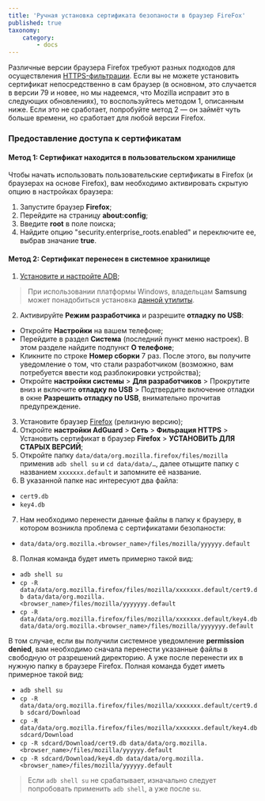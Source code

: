 ```yaml
---
title: 'Ручная установка сертификата безопаности в браузер FireFox'
published: true
taxonomy:
    category:
        - docs
---
```


Различные версии браузера Firefox требуют разных подходов для осуществления [HTTPS-фильтрации](https://kb.adguard.com/ru/general/https-filtering). Если вы не можете установить сертификат непосредственно в сам браузер (в основном, это случается в версии 79 и новее, но мы надеемся, что Mozilla исправит это в следующих обновлениях), то воспользуйтесь методом 1, описанным ниже. Если это не сработает, попробуйте метод 2 — он займёт чуть больше времени, но сработает для любой версии Firefox.

### Предоставление доступа к сертификатам

#### Метод 1: Сертификат находится в **пользовательском хранилище**

Чтобы начать использовать пользовательские сертификаты в Firefox (и браузерах на основе Firefox), вам необходимо активировать скрытую опцию в настройках браузера:

1. Запустите браузер **Firefox**;
2. Перейдите на страницу **about:config**;
3. Введите **root** в поле поиска;
4. Найдите опцию "security.enterprise_roots.enabled" и переключите ее, выбрав значание **true**.

#### Метод 2: Сертификат перенесен в **системное хранилище** 

1. [Установите и настройте ADB](https://www.xda-developers.com/install-adb-windows-macos-linux/);
> При использовании платформы Windows, владельцам **Samsung** может понадобиться установка [данной утилиты](https://developer.samsung.com/mobile/android-usb-driver.html).
2. Активируйте **Режим разработчика** и разрешите **отладку по USB**:
- Откройте **Настройки** на вашем телефоне;
- Перейдите в раздел **Система** (последний пункт меню настроек). В этом разделе найдите подпункт **О телефоне**;
- Кликните по строке **Номер сборки** 7 раз. После этого, вы получите уведомление о том, что стали разработчиком (возможно, вам потребуется ввести код разблокировки устройства);
- Откройте **настройки системы** > **Для разработчиков** > Прокрутите вниз и включите **отладку по USB** > Подтвердите включение отладки в окне **Разрешить отладку по USB**, внимательно прочитав предупреждение.
3. Установите браузер [Firefox](https://www.mozilla.org/en-US/firefox/releases/) (релизную версию);
4. Откройте **настройки AdGuard** > **Сеть** > **Фильрация HTTPS** > Установить сертификат в браузер **Firefox** > **УСТАНОВИТЬ ДЛЯ СТАРЫХ ВЕРСИЙ**;
5. Откройте папку `data/data/org.mozilla.firefox/files/mozilla` применив `adb shell su` и `cd data/data/…`, далее отыщите папку с названием `xxxxxxx.default` и запомните её название.
6. В указанной папке нас интересуют два файла:
- `cert9.db`
- `key4.db`
7. Нам необходимо перенести данные файлы в папку к браузеру, в котором возникла проблема с сертификатами безопаности: 
- `data/data/org.mozilla.<browser_name>/files/mozilla/yyyyyy.default`
8. Полная команда будет иметь примерно такой вид:
- `adb shell su`
- `cp -R data/data/org.mozilla.firefox/files/mozilla/xxxxxxx.default/cert9.db data/data/org.mozilla.<browser_name>/files/mozilla/yyyyyyy.default`
- `cp -R data/data/org.mozilla.firefox/files/mozilla/xxxxxxx.default/key4.db data/data/org.mozilla.<browser_name>/files/mozilla/yyyyyyy.default`

В том случае, если вы получили системное уведомление **permission denied**, вам необходимо сначала перенести указанные файлы в свободную от разрешений директорию. А уже после перенести их в нужную папку в браузере Firefox.
Полная команда будет иметь примерное такой вид:
- `adb shell su`
- `cp -R data/data/org.mozilla.firefox/files/mozilla/xxxxxxx.default/cert9.db sdcard/Download`
- `cp -R data/data/org.mozilla.firefox/files/mozilla/xxxxxxx.default/key4.db sdcard/Download`
- `cp -R sdcard/Download/cert9.db data/data/org.mozilla.<browser_name>/files/mozilla/yyyyyy.default` 
- `cp -R sdcard/Download/key4.db data/data/org.mozilla.<browser_name>/files/mozilla/yyyyyy.default`

> Если `adb shell su` не срабатывает, изначально следует попробовать применить `adb shell`, а уже после `su`.

